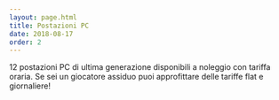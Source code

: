 ```yaml
---
layout: page.html
title: Postazioni PC
date: 2018-08-17
order: 2
---
```


12 postazioni PC di ultima generazione disponibili a noleggio con tariffa oraria. Se sei un giocatore assiduo puoi approfittare delle tariffe flat e giornaliere!
